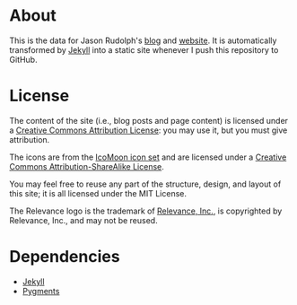 # About

This is the data for Jason Rudolph's [blog](http://jasonrudolph.com/blog "http://jasonrudolph.com/blog") and [website](http://jasonrudolph.com "http://jasonrudolph.com").  It is automatically transformed by [Jekyll](http://github.com/mojombo/jekyll) into a static site whenever I push this repository to GitHub.

# License

The content of the site (i.e., blog posts and page content) is licensed under a [Creative Commons Attribution License](http://creativecommons.org/licenses/by/3.0/us/): you may use it, but you must give attribution.

The icons are from the [IcoMoon icon set](http://icomoon.io/) and are licensed under a [Creative Commons Attribution-ShareAlike License](http://creativecommons.org/licenses/by-sa/3.0/).

You may feel free to reuse any part of the structure, design, and layout of this site; it is all licensed under the MIT License.

The Relevance logo is the trademark of [Relevance, Inc.](http://thinkrelevance.com), is copyrighted by Relevance, Inc., and may not be reused.

# Dependencies

* [Jekyll](http://wiki.github.com/mojombo/jekyll/install)
* [Pygments](http://wiki.github.com/mojombo/jekyll/install)
